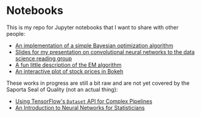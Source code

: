 # Notebooks
This is my repo for Jupyter notebooks that I want to share with other people:
- [An implementation of a simple Bayesian optimization algorithm](https://nbviewer.jupyter.org/github/jsaporta/Notebooks/blob/master/Notebooks/Parametric%20Model%20Example.ipynb)
- [Slides for my presentation on convolutional neural networks to the data science reading group](https://nbviewer.jupyter.org/github/jsaporta/Notebooks/blob/master/Notebooks/Convolutional%20Neural%20Networks.ipynb)
- [A fun little description of the EM algorithm](https://nbviewer.jupyter.org/github/jsaporta/Notebooks/blob/master/Notebooks/The%20EM%20Algorithm.ipynb)
- [An interactive plot of stock prices in Bokeh](https://nbviewer.jupyter.org/github/jsaporta/Notebooks/blob/master/Notebooks/Bokeh%20Stocks.ipynb)

These works in progress are still a bit raw and are not yet covered by the Saporta Seal of Quality (not an actual thing):
- [Using TensorFlow's `Dataset` API for Complex Pipelines](https://nbviewer.jupyter.org/github/jsaporta/Notebooks/blob/master/Notebooks/Datasets%20in%20TensorFlow.ipynb)
- [An Introduction to Neural Networks for Statisticians](https://nbviewer.jupyter.org/github/jsaporta/Notebooks/blob/master/Notebooks/Neural%20Networks%20for%20Statisticians.ipynb)